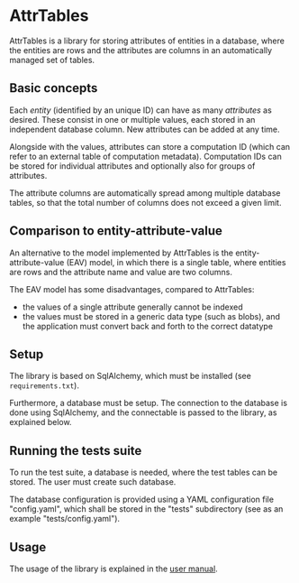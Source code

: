 # AttrTables

AttrTables is a library for storing attributes of entities in a database,
where the entities are rows and the attributes are columns in an automatically
managed set of tables.

## Basic concepts

Each _entity_ (identified by an unique ID) can have as many _attributes_ as
desired. These consist in one or multiple values, each stored in an independent
database column. New attributes can be added at any time.

Alongside with the values, attributes can store a computation ID (which can
refer to an external table of computation metadata). Computation IDs can be
stored for individual attributes and optionally also for groups of attributes.

The attribute columns are automatically spread among multiple database tables,
so that the total number of columns does not exceed a given limit.

## Comparison to entity-attribute-value

An alternative to the model implemented by AttrTables is the
entity-attribute-value (EAV) model, in which there is a single table, where
entities are rows and the attribute name and value are two columns.

The EAV model has some disadvantages, compared to AttrTables:
- the values of a single attribute generally cannot be indexed
- the values must be stored in a generic data type (such as blobs),
  and the application must convert back and forth to the correct
  datatype

## Setup
The library is based on SqlAlchemy, which must be installed (see
``requirements.txt``).

Furthermore, a database must be setup. The connection to the database is done
using SqlAlchemy, and the connectable is passed to the library, as explained
below.

## Running the tests suite

To run the test suite, a database is needed, where the test tables can be
stored. The user must create such database.

The database configuration is provided using a YAML configuration file
"config.yaml", which shall be stored in the "tests" subdirectory (see as an
example "tests/config.yaml").

## Usage

The usage of the library is explained in the
 [user manual](https://github.com/ggonnella/attrtables/blob/main/docs/usage.md).
